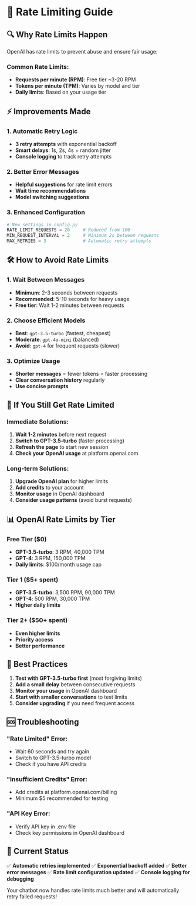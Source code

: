 # 🚦 Rate Limiting Guide

## 🔍 **Why Rate Limits Happen**

OpenAI has rate limits to prevent abuse and ensure fair usage:

### **Common Rate Limits:**
- **Requests per minute (RPM)**: Free tier ~3-20 RPM
- **Tokens per minute (TPM)**: Varies by model and tier
- **Daily limits**: Based on your usage tier

## ⚡ **Improvements Made**

### **1. Automatic Retry Logic**
- **3 retry attempts** with exponential backoff
- **Smart delays**: 1s, 2s, 4s + random jitter
- **Console logging** to track retry attempts

### **2. Better Error Messages**
- **Helpful suggestions** for rate limit errors
- **Wait time recommendations**
- **Model switching suggestions**

### **3. Enhanced Configuration**
```python
# New settings in config.py
RATE_LIMIT_REQUESTS = 20     # Reduced from 100
MIN_REQUEST_INTERVAL = 2     # Minimum 2s between requests
MAX_RETRIES = 3              # Automatic retry attempts
```

## 🛠️ **How to Avoid Rate Limits**

### **1. Wait Between Messages**
- **Minimum**: 2-3 seconds between requests
- **Recommended**: 5-10 seconds for heavy usage
- **Free tier**: Wait 1-2 minutes between requests

### **2. Choose Efficient Models**
- **Best**: `gpt-3.5-turbo` (fastest, cheapest)
- **Moderate**: `gpt-4o-mini` (balanced)
- **Avoid**: `gpt-4` for frequent requests (slower)

### **3. Optimize Usage**
- **Shorter messages** = fewer tokens = faster processing
- **Clear conversation history** regularly
- **Use concise prompts**

## 🔧 **If You Still Get Rate Limited**

### **Immediate Solutions:**
1. **Wait 1-2 minutes** before next request
2. **Switch to GPT-3.5-turbo** (faster processing)
3. **Refresh the page** to start new session
4. **Check your OpenAI usage** at platform.openai.com

### **Long-term Solutions:**
1. **Upgrade OpenAI plan** for higher limits
2. **Add credits** to your account
3. **Monitor usage** in OpenAI dashboard
4. **Consider usage patterns** (avoid burst requests)

## 📊 **OpenAI Rate Limits by Tier**

### **Free Tier ($0)**
- **GPT-3.5-turbo**: 3 RPM, 40,000 TPM
- **GPT-4**: 3 RPM, 150,000 TPM
- **Daily limits**: $100/month usage cap

### **Tier 1 ($5+ spent)**
- **GPT-3.5-turbo**: 3,500 RPM, 90,000 TPM
- **GPT-4**: 500 RPM, 30,000 TPM
- **Higher daily limits**

### **Tier 2+ ($50+ spent)**
- **Even higher limits**
- **Priority access**
- **Better performance**

## 🎯 **Best Practices**

1. **Test with GPT-3.5-turbo first** (most forgiving limits)
2. **Add a small delay** between consecutive requests
3. **Monitor your usage** in OpenAI dashboard
4. **Start with smaller conversations** to test limits
5. **Consider upgrading** if you need frequent access

## 🆘 **Troubleshooting**

### **"Rate Limited" Error:**
- Wait 60 seconds and try again
- Switch to GPT-3.5-turbo model
- Check if you have API credits

### **"Insufficient Credits" Error:**
- Add credits at platform.openai.com/billing
- Minimum $5 recommended for testing

### **"API Key Error:**
- Verify API key in .env file
- Check key permissions in OpenAI dashboard

## 📝 **Current Status**

✅ **Automatic retries implemented**
✅ **Exponential backoff added**
✅ **Better error messages**
✅ **Rate limit configuration updated**
✅ **Console logging for debugging**

Your chatbot now handles rate limits much better and will automatically retry failed requests!
